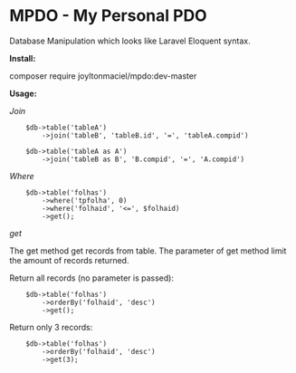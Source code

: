 # MPDO - My Personal PDO

Database Manipulation which looks like Laravel Eloquent syntax.

**Install:**

composer require joyltonmaciel/mpdo:dev-master

**Usage:**

_Join_

```
    $db->table('tableA')
        ->join('tableB', 'tableB.id', '=', 'tableA.compid')
```

```
    $db->table('tableA as A')
        ->join('tableB as B', 'B.compid', '=', 'A.compid')
```

_Where_

```
    $db->table('folhas')
        ->where('tpfolha', 0)
        ->where('folhaid', '<=', $folhaid)
        ->get();
```

_get_

The get method get records from table. The parameter of get method limit the amount of records returned.

Return all records (no parameter is passed):

```
    $db->table('folhas')
        ->orderBy('folhaid', 'desc')
        ->get();
```


Return only 3 records:

```
    $db->table('folhas')
        ->orderBy('folhaid', 'desc')
        ->get(3);
```
